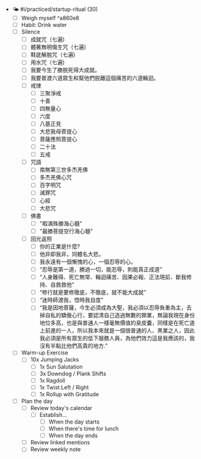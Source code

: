 - 🌤️ #i/practiced/startup-ritual (30)
	- [ ] Weigh myself ^a860e8
	- [ ] Habit: Drink water
	- [ ] Silence
		- [ ] 成就咒（七遍)
		- [ ] 體著無明傷生咒（七遍)
		- [ ] 鞋底解脫咒（七遍)
		- [ ] 用水咒（七遍)
		- [ ] 我要今生了勝脱死得大成就。
		- [ ] 我要普渡六道眾生和幫他們脱離這個痛苦的六道輪迴。
		- [ ] 戒律
			- [ ] 三聚淨戒
			- [ ] 十善
			- [ ] 四無量心
			- [ ] 六度
			- [ ] 八基正見
			- [ ] 大悲我母菩提心
			- [ ] 菩薩應照菩提心
			- [ ] 二十法
			- [ ] 五戒
		- [ ] 咒語
			- [ ] 南無第三世多杰羌佛
			- [ ] 多杰羌佛心咒
			- [ ] 百字明咒
			- [ ] 滅罪咒
			- [ ] 心經
			- [ ] 大悲咒
		- [ ] 佛書
			- [ ] "暇滿殊勝海心髓"
			- [ ] "最勝菩提空行海心髓"
		- [ ] 回光返照
			- [ ] 你的正業是什麼?
			- [ ] 他非即我非，同體名大悲。
			- [ ] 我永遠有一個慚愧的心，一個忍辱的心。
			- [ ] “忍辱是第一道，勝過一切，能忍辱，則能真正成道”
			- [ ] “人身難得、死亡無常、輪迴痛苦、因果必報、正法現前、斷我修持、自救救他”
			- [ ] “修行就是要修徹底，不徹底，就不能大成就”
			- [ ] “迷時師渡我，悟時我自度”
			- [ ] “我是因地菩薩，今生必須成為大聖，我必須以忍辱負重為主，去掉自私的驕傲心行，要認清自己造過無數的罪業，無論我現在身份地位多高，也是與普通人一樣毫無價值的臭皮囊，同樣是在死亡道上前進的一人，所以我本來就是一個很普通的人、黑業之人，因此我必須是所有眾生的低下服務人員，為他們效力這是我應該的，我沒有半點比他們高貴的地方.”
	- [ ] Warm-up Exercise
		- [ ] 10x Jumping Jacks
			- [ ] 1x Sun Salutation
			- [ ] 3x Downdog / Plank Shifts
			- [ ] 1x Ragdoll
			- [ ] 1x Twist Left / Right
			- [ ] 1x Rollup with Gratitude
	- [ ] Plan the day
		- [ ] Review today's calendar
			- [ ] Establish...
				- [ ] When the day starts
				- [ ] When there's time for lunch
				- [ ] When the day ends
		- [ ] Review linked mentions
		- [ ] Review weekly note
